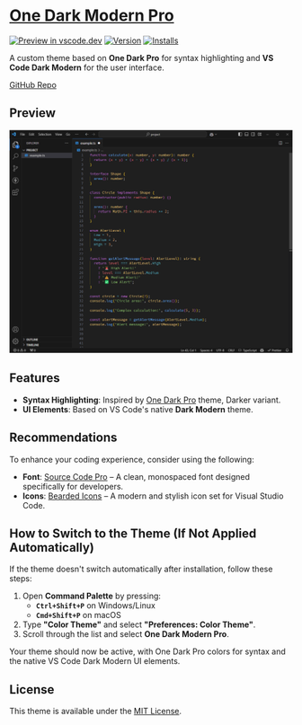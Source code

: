 # [One Dark Modern Pro](https://marketplace.visualstudio.com/items?itemName=aleksa-codes.one-dark-modern-pro)

[![Preview in vscode.dev](https://img.shields.io/badge/preview%20in-vscode.dev-blue)](https://vscode.dev/theme/aleksa-codes.one-dark-modern-pro) [![Version](https://vsmarketplacebadges.dev/version/aleksa-codes.one-dark-modern-pro.png)](https://marketplace.visualstudio.com/items?itemName=aleksa-codes.one-dark-modern-pro) [![Installs](https://vsmarketplacebadges.dev/installs/aleksa-codes.one-dark-modern-pro.png)](https://marketplace.visualstudio.com/items?itemName=aleksa-codes.one-dark-modern-pro)

A custom theme based on **One Dark Pro** for syntax highlighting and **VS Code Dark Modern** for the user interface.

[GitHub Repo](https://github.com/Binaryify/OneDark-Pro)

## Preview

![Preview](./preview.png)

## Features

- **Syntax Highlighting**: Inspired by [One Dark Pro](https://marketplace.visualstudio.com/items?itemName=zhuangtongfa.Material-theme) theme, Darker variant.
- **UI Elements**: Based on VS Code's native **Dark Modern** theme.

## Recommendations

To enhance your coding experience, consider using the following:

- **Font**: [Source Code Pro](https://github.com/adobe-fonts/source-code-pro) – A clean, monospaced font designed specifically for developers.
- **Icons**: [Bearded Icons](https://marketplace.visualstudio.com/items?itemName=BeardedBear.beardedicons) – A modern and stylish icon set for Visual Studio Code.

## How to Switch to the Theme (If Not Applied Automatically)

If the theme doesn't switch automatically after installation, follow these steps:

1. Open **Command Palette** by pressing:
   - **`Ctrl+Shift+P`** on Windows/Linux
   - **`Cmd+Shift+P`** on macOS
2. Type **"Color Theme"** and select **"Preferences: Color Theme"**.
3. Scroll through the list and select **One Dark Modern Pro**.

Your theme should now be active, with One Dark Pro colors for syntax and the native VS Code Dark Modern UI elements.

## License

This theme is available under the [MIT License](LICENSE).
